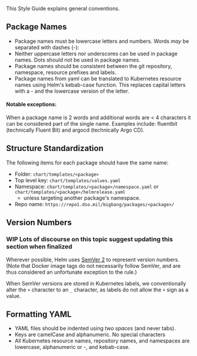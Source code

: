 This Style Guide explains general conventions.

## Package Names

* Package names must be lowercase letters and numbers. Words _may_ be separated
with dashes (-):
* Neither uppercase letters nor underscores can be used in package names. Dots
should not be used in package names.
* Package names should be consistent between the git repository, namespace, resource prefixes and labels.
* Package names from yaml can be translated to Kubernetes resource names using Helm's kebab-case function. This replaces capital letters with a - and the lowercase version of the letter.

#### Notable exceptions:
     
When a package name is 2 words and additional words are < 4 characters it can be considered part of the single name. Examples include: fluentbit (technically Fluent Bit) and argocd (technically Argo CD).

## Structure Standardization

The following items for each package should have the same name:
* Folder: `chart/templates/<package>`
* Top level key: `chart/templates/values.yaml`
* Namespace: `chart/templates/<package>/namespace.yaml` or `chart/templates/<package>/helmrelease.yaml`
  * unless targeting another package's namespace.
* Repo name: `https://repo1.dso.mil/bigbang/packages/<package>/`

## Version Numbers

### WIP Lots of discourse on this topic suggest updating this section when finalized
Wherever possible, Helm uses [SemVer 2](https://semver.org) to represent version
numbers. (Note that Docker image tags do not necessarily follow SemVer, and are
thus considered an unfortunate exception to the rule.)

When SemVer versions are stored in Kubernetes labels, we conventionally alter
the `+` character to an `_` character, as labels do not allow the `+` sign as a
value.

## Formatting YAML 

* YAML files should be indented using _two spaces_ (and never tabs).
* Keys are camelCase and alphanumeric. No special characters
* All Kubernetes resource names, repository names, and namespaces are lowercase, alphanumeric or -, and kebab-case.
